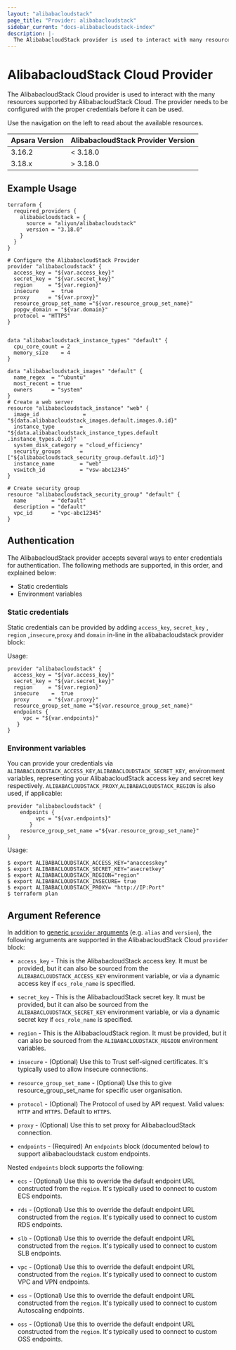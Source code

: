 ```yaml
---
layout: "alibabacloudstack"
page_title: "Provider: alibabacloudstack"
sidebar_current: "docs-alibabacloudstack-index"
description: |-
  The AlibabacloudStack provider is used to interact with many resources supported by AlibabacloudStack. The provider needs to be configured with the proper credentials before it can be used.
---
```


# AlibabacloudStack Cloud Provider

The AlibabacloudStack Cloud provider is used to interact with the
many resources supported by AlibabacloudStack Cloud. The provider needs to be configured
with the proper credentials before it can be used.

Use the navigation on the left to read about the available resources.


| Apsara Version | AlibabacloudStack Provider Version |
| --- | --- |
| 3.16.2 | < 3.18.0 |
| 3.18.x | > 3.18.0 |


## Example Usage

```hcl
terraform {
  required_providers {
    alibabacloudstack = {
      source = "aliyun/alibabacloudstack"
      version = "3.18.0"
    }
  }
}

# Configure the AlibabacloudStack Provider
provider "alibabacloudstack" {
  access_key = "${var.access_key}"
  secret_key = "${var.secret_key}"
  region     = "${var.region}"
  insecure    =  true
  proxy      = "${var.proxy}"
  resource_group_set_name ="${var.resource_group_set_name}"
  popgw_domain = "${var.domain}"
  protocol = "HTTPS"
}


data "alibabacloudstack_instance_types" "default" {
  cpu_core_count = 2
  memory_size    = 4
}

data "alibabacloudstack_images" "default" {
  name_regex  = "^ubuntu"
  most_recent = true
  owners      = "system"
}
# Create a web server
resource "alibabacloudstack_instance" "web" {
  image_id              = "${data.alibabacloudstack_images.default.images.0.id}"
  instance_type        = "${data.alibabacloudstack_instance_types.default .instance_types.0.id}"
  system_disk_category = "cloud_efficiency"
  security_groups      = ["${alibabacloudstack_security_group.default.id}"]
  instance_name        = "web"
  vswitch_id           = "vsw-abc12345"
}

# Create security group
resource "alibabacloudstack_security_group" "default" {
  name        = "default"
  description = "default"
  vpc_id      = "vpc-abc12345"
}
```

## Authentication

The AlibabacloudStack provider accepts several ways to enter credentials for authentication.
The following methods are supported, in this order, and explained below:

- Static credentials
- Environment variables

### Static credentials

Static credentials can be provided by adding `access_key`, `secret_key` , `region` ,`insecure`,`proxy` and `domain` in-line in the
alibabacloudstack provider block:

Usage:

```hcl
provider "alibabacloudstack" {
  access_key = "${var.access_key}"
  secret_key = "${var.secret_key}"
  region     = "${var.region}"
  insecure    =  true
  proxy      = "${var.proxy}"
  resource_group_set_name ="${var.resource_group_set_name}"
  endpoints {
     vpc = "${var.endpoints}"  
   }
}

```

### Environment variables

You can provide your credentials via `ALIBABACLOUDSTACK_ACCESS_KEY`,`ALIBABACLOUDSTACK_SECRET_KEY`,
environment variables, representing your AlibabacloudStack access key and secret key respectively.
`ALIBABACLOUDSTACK_PROXY`,`ALIBABACLOUDSTACK_REGION` is also used, if applicable:

```hcl
provider "alibabacloudstack" {
    endpoints {
         vpc = "${var.endpoints}"  
       }
    resource_group_set_name ="${var.resource_group_set_name}"
}
```
Usage:

```shell
$ export ALIBABACLOUDSTACK_ACCESS_KEY="anaccesskey"
$ export ALIBABACLOUDSTACK_SECRET_KEY="asecretkey"
$ export ALIBABACLOUDSTACK_REGION="region"
$ export ALIBABACLOUDSTACK_INSECURE= true
$ export ALIBABACLOUDSTACK_PROXY= "http://IP:Port"
$ terraform plan
```

## Argument Reference

In addition to [generic `provider` arguments](https://www.terraform.io/docs/configuration/providers.html)
(e.g. `alias` and `version`), the following arguments are supported in the AlibabacloudStack Cloud
 `provider` block:

* `access_key` - This is the AlibabacloudStack access key. It must be provided, but
  it can also be sourced from the `ALIBABACLOUDSTACK_ACCESS_KEY` environment variable, or via
  a dynamic access key if `ecs_role_name` is specified.

* `secret_key` - This is the AlibabacloudStack secret key. It must be provided, but
  it can also be sourced from the `ALIBABACLOUDSTACK_SECRET_KEY` environment variable, or via
  a dynamic secret key if `ecs_role_name` is specified.
  
* `region` - This is the AlibabacloudStack region. It must be provided, but
  it can also be sourced from the `ALIBABACLOUDSTACK_REGION` environment variables.

* `insecure` - (Optional) Use this to Trust self-signed certificates. It's typically used to allow insecure connections.

* `resource_group_set_name` - (Optional) Use this to give resource_group_set_name for specific user organisation.

* `protocol` - (Optional) The Protocol of used by API request. Valid values: `HTTP` and `HTTPS`. Default to `HTTPS`.

* `proxy` -  (Optional) Use this to set proxy for AlibabacloudStack connection.

* `endpoints` - (Required) An `endpoints` block (documented below) to support alibabacloudstack custom endpoints.

Nested `endpoints` block supports the following:
* `ecs` - (Optional) Use this to override the default endpoint URL constructed from the `region`. It's typically used to connect to custom ECS endpoints.

* `rds` - (Optional) Use this to override the default endpoint URL constructed from the `region`. It's typically used to connect to custom RDS endpoints.

* `slb` - (Optional) Use this to override the default endpoint URL constructed from the `region`. It's typically used to connect to custom SLB endpoints.

* `vpc` - (Optional) Use this to override the default endpoint URL constructed from the `region`. It's typically used to connect to custom VPC and VPN endpoints.

* `ess` - (Optional) Use this to override the default endpoint URL constructed from the `region`. It's typically used to connect to custom Autoscaling endpoints.

* `oss` - (Optional) Use this to override the default endpoint URL constructed from the `region`. It's typically used to connect to custom OSS endpoints.


